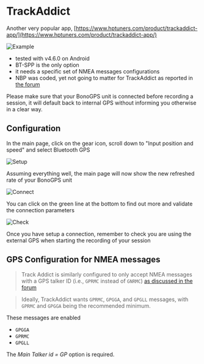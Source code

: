 # TrackAddict

Another very popular app, [https://www.hptuners.com/product/trackaddict-app/](https://www.hptuners.com/product/trackaddict-app/)

![Example](trackaddict_lagunaseca.png)

  - tested with v4.6.0 on Android
  - BT-SPP is the only option
  - it needs a specific set of NMEA messages configurations
  - NBP was coded, yet not going to matter for TrackAddict as reported in [the forum](https://forum.hptuners.com/showthread.php?78403-GPS-over-NBP&highlight=gps)  

Please make sure that your BonoGPS unit is connected before recording a session, it will default back to internal GPS without informing you otherwise in a clear way.
    
## Configuration

In the main page, click on the gear icon, scroll down to "Input position and speed" and select Bluetooth GPS

![Setup](trackaddict_setup.png)

Assuming everything well, the main page will now show the new refreshed rate of your BonoGPS unit

![Connect](trackaddict_connected.png)

You can click on the green line at the bottom to find out more and validate the connection parameters

![Check](trackaddict_check.png)

Once you have setup a connection, remember to check you are using the external GPS when starting the recording of your session

## GPS Configuration for NMEA messages

> Track Addict is similarly configured to only accept NMEA messages with a GPS talker ID (i.e., `GPRMC` instead of `GNRMC`) [as discussed in the forum](https://forum.hptuners.com/showthread.php?69123-Track-addict-external-GPS&highlight=gps)

> Ideally, TrackAddict wants `GPRMC`, `GPGGA`, and `GPGLL` messages, with `GPRMC` and `GPGGA` being the recommended minimum.

These messages are enabled

* `GPGGA`
* `GPRMC`
* `GPGLL`

The _Main Talker id = GP_ option is required.
